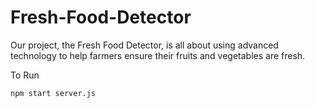 # Fresh-Food-Detector
Our project, the Fresh Food Detector, is all about using advanced technology to help farmers ensure their fruits and vegetables are fresh.

To Run
```
npm start server.js
```
